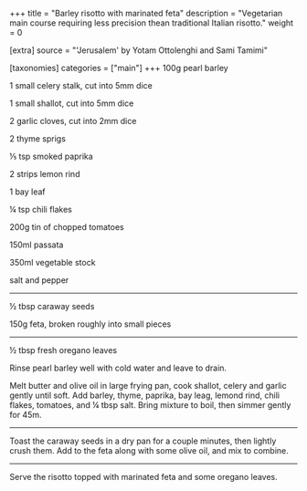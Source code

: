 +++
title = "Barley risotto with marinated feta"
description = "Vegetarian main course requiring less precision thean traditional Italian risotto."
weight = 0

[extra]
source = "'Jerusalem' by Yotam Ottolenghi and Sami Tamimi"

[taxonomies]
categories = ["main"]
+++
100g pearl barley

1 small celery stalk, cut into 5mm dice

1 small shallot, cut into 5mm dice

2 garlic cloves, cut into 2mm dice

2 thyme sprigs

⅕ tsp smoked paprika

2 strips lemon rind

1 bay leaf

¼ tsp chili flakes

200g tin of chopped tomatoes

150ml passata

350ml vegetable stock

salt and pepper

---

½ tbsp caraway seeds

150g feta, broken roughly into small pieces

---

½ tbsp fresh oregano leaves

<!-- sep -->
Rinse pearl barley well with cold water and leave to drain.

Melt butter and olive oil in large frying pan, cook shallot, celery and garlic gently until soft.
Add barley, thyme, paprika, bay leag, lemond rind, chili flakes, tomatoes, and ¼ tbsp salt.
Bring mixture to boil, then simmer gently for 45m.

---

Toast the caraway seeds in a dry pan for a couple minutes, then lightly crush them.
Add to the feta along with some olive oil, and mix to combine.

---

Serve the risotto topped with marinated feta and some oregano leaves.
